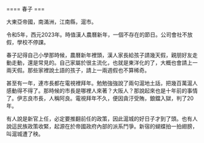 ==== 春子 ===

大東亞帝國，南滿洲，江南縣，滬市。

令和5年，西元2023年。時值漢人農曆新年，一個不存在的節日。公司會社不放假，學校不停課。

春子記得自己小學那時候，農曆新年裡頭，漢人家長給孩子請幾天假，親朋好友走動走動，還是常見的。自己家屬於很主流化，也就是東洋化的了，大概也會請上一兩天假。那些家裡說土語的孩子，請上一兩週假也不算稀奇。

甚至有一年，連市長都在電視裡拜年。勉勉強強說了兩句滬地土話，把幾百萬滬人感動得不得了。那時候的市長是哪裡人來著？大阪人？那說起來也是十年前的事情了。伊志良市長，人稱阿良。電視拜年不久，便因貪汙受賄，鋃鐺入獄，判了20年。

有人說是新官上任，必定要推翻前任的政策，因此滬城的好日子才到了頭。也有人說這民族政策收緊，起源在於帝國政府內部的派系鬥爭。新宿的蝴蝶拍一拍翅膀，叫滬城遭了秧。